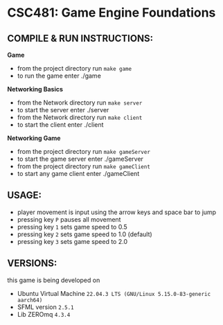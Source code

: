 # CSC481: Game Engine Foundations

## COMPILE & RUN INSTRUCTIONS: 

**Game**
* from the project directory run `make game`
* to run the game enter ./game

**Networking Basics**
* from the Network directory run `make server`
* to start the server enter ./server
* from the Network directory run `make client`
* to start the client enter ./client

**Networking Game**
* from the project directory run `make gameServer`
* to start the game server enter ./gameServer
* from the project directory run `make gameClient`
* to start any game client enter ./gameClient


## USAGE:

* player movement is input using the arrow keys and space bar to jump
* pressing key `P` pauses all movement
* pressing key `1` sets game speed to 0.5
* pressing key `2` sets game speed to 1.0 (default)
* pressing key `3` sets game speed to 2.0


## VERSIONS:
this game is being developed on
* Ubuntu Virtual Machine `22.04.3 LTS (GNU/Linux 5.15.0-83-generic aarch64)`
* SFML version `2.5.1`
* Lib ZEROmq `4.3.4`

